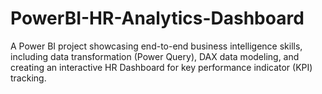 # PowerBI-HR-Analytics-Dashboard
A Power BI  project showcasing end-to-end business intelligence skills, including data transformation (Power Query), DAX data modeling, and creating an interactive HR Dashboard for key performance indicator (KPI) tracking.
